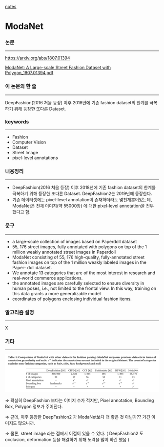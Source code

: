 [notes](https://www.notion.so/bluecandle/ModaNet-a3befb2f5d404e3f953f9e32602a7069)

# ModaNet

### 논문

---
https://arxiv.org/abs/1807.01394

[ModaNet: A Large-scale Street Fashion Dataset with Polygon_1807.01394.pdf](images/ModaNet_A_Large-scale_Street_Fashion_Dataset_with_Polygon_1807.01394.pdf)

### 이 논문의 한 줄

---

DeepFashion(2016 처음 등장) 이후 2018년에 기존 fashion dataset의 한계를 극복하기 위해 등장한 또다른 Dataset.

### keywords

---

- Fashion
- Computer Vision
- Dataset
- Street Image
- pixel-level annotations

### 내용정리

---

- DeepFashion(2016 처음 등장) 이후 2018년에 기존 fashion dataset의 한계를 극복하기 위해 등장한 또다른 Dataset. DeepFashion2는 2019년에 등장한다.
- 기존 데이터셋에는 pixel-level annotation이 존재하더라도 몇천개뿐이었는데, ModaNet은 전체 이미지(약 55000장) 에 대한 pixel-level annotation을 전부 했다고 함.

### 문구

---

- a large-scale collection of images based on Paperdoll dataset
- 55, 176 street images, fully annotated with polygons on top of the 1 million weakly annotated street images in Paperdoll
- ModaNet consisting of 55, 176 high-quality, fully-annotated street fashion images on top of the 1 million weakly labeled images in the Paper- doll dataset.
- We annotate 13 categories that are of the most interest in research and real-world commerce applications.
- the annotated images are carefully selected to ensure diversity in human poses, i.e., not limited to the frontal view. In this way, training on this data grants a more generalizable model
- coordinates of polygons enclosing individual fashion items.

### 알고리즘 설명

---

X

### 기타

---

![images/Untitled.png](images/Untitled.png)

⇒ 확실히 DeepFashion 보다는 이미지 수가 적지만, Pixel annotation, Bounding Box, Polygon 정보가 주어진다.

⇒ 근데, 이후 등장한 DeepFashion2 가 ModaNet보다 더 좋은 것 아닌가?? 거긴 이미지도 많으니까.

⇒ 물론, street image 라는 점에서 이점이 있을 수 있다. ( DeepFashion2 도 occlusion, deformation 등을 해결하기 위해 노력을 많이 하긴 했음 )